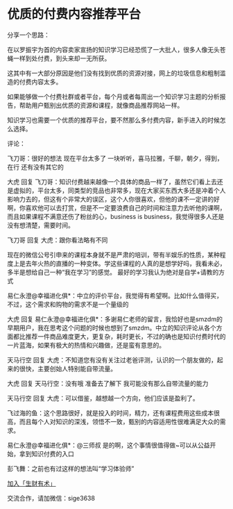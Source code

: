 # 优质的付费内容推荐平台

分享一个思路：

在以罗振宇为首的内容卖家宣扬的知识学习已经恐慌了一大批人，很多人像无头苍蝇一样到处付费，到头来却一无所获。

这其中有一大部分原因是他们没有找到优质的资源对接，网上的垃圾信息和粗制滥造的付费内容太多。

如果能够做一个付费社群或者平台，每个月或者每周出一个知识学习主题的分析报告，帮助用户甄别出优质的资源和课程，就像商品推荐网站一样。

知识学习也需要一个优质的推荐平台，要不然那么多付费内容，新手进入的时候怎么选择。

评论：

飞刀哥：很好的想法 现在平台太多了 一块听听，喜马拉雅，千聊，朝夕，得到，在行 还有没有其它的

大虎 回复 飞刀哥：知识付费越来越像一个具体的商品一样了，虽然它们看上去还是虚拟的，平台太多，同类型的竞品也非常多，现在大家买东西大多还是冲着个人影响力去的，但这有个非常大的误区，这个人你很喜欢，但他的课不一定讲的好啊，你喜欢他可以去打赏，但是不一定要浪费自己的时间和注意力去听他的课啊，而且如果课程不满意还伤了粉丝的心，business is business，我觉得很多人还是没有想清楚，需要时间。

飞刀哥 回复 大虎：跟你看法略有不同

现在的微信公号引申来的课程本身就不是严肃的培训，带有半娱乐的性质，某种程度上是去年火热的直播的一种变体。学这些课程的人真的是想学好吗，我看未必，多半是想给自己一种“我在学习”的感觉。 最好的学习我认为绝对是自学+请教的方式

易仁永澄@幸福进化俱\*：中立的评价平台，我觉得有希望啊。比如什么值得买，不过，这个需求和购物的需求不是一个量级的

大虎 回复 易仁永澄@幸福进化俱\*：多谢易仁老师的留言，我恰好也是smzdm的早期用户，我在思考这个问题的时候也想到了smzdm。中立的知识评论从各个方面都比推荐一件商品难度更大，更复杂，耗时更长，不过的确也是知识付费时代的一片蓝海，如果有极大的热情和兴趣做，还是蛮有意思的。

天马行空 回复 大虎：不知道您有没有关注过老爸评测，认识的一个朋友做的，起来的很快，主要创始人特别能自带流量。

大虎 回复 天马行空：没有哦 准备去了解下 我可能没有那么自带流量的能力

天马行空 回复 大虎：可以借鉴，越想越一个方向，他们应该是盈利了。

飞过海的鱼：这个思路很好，就是投入的时间，精力，还有课程费用这些成本很高，而且每个人对知识的深浅，领悟不一致，甄别的内容适用性很难满足大众的需求。

易仁永澄@幸福进化俱\*：@三师叔 是的啊，这个事情很值得做~可以从公益开始，拿到知识付费的入口

彭飞舞：之前也有过这样的想法叫“学习体验师”

[加入「生财有术」](https://www.ilangcai.com/jiaru/)

交流合作，请加微信：sige3638

